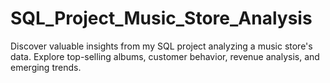 # SQL_Project_Music_Store_Analysis
Discover valuable insights from my SQL project analyzing a music store's data. Explore top-selling albums, customer behavior, revenue analysis, and emerging trends. 
